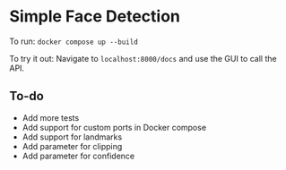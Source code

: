 # Simple Face Detection

To run:
`docker compose up --build`

To try it out:
Navigate to `localhost:8000/docs` and use the GUI to call the API.


## To-do
- Add more tests
- Add support for custom ports in Docker compose
- Add support for landmarks
- Add parameter for clipping
- Add parameter for confidence